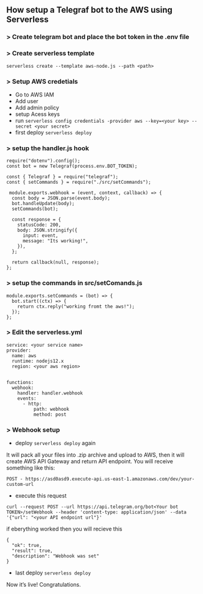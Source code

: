 ## How setup a Telegraf bot to the AWS using Serverless

### > Create telegram bot and place the bot token in the .env file 

### > Create serverless template
` serverless create --template aws-node.js --path <path> `

### > Setup AWS credetials
* Go to AWS IAM
* Add user
* Add admin policy
* setup Acess keys
* run ` serverless config credentials -provider aws --key=<your key> --secret <your secret> `
* first deploy ` serverless deploy ` 


### > setup the handler.js hook
```
require("dotenv").config();
const bot = new Telegraf(process.env.BOT_TOKEN);

const { Telegraf } = require("telegraf");
const { setCommands } = require("./src/setCommands"); 

 module.exports.webhook = (event, context, callback) => {
  const body = JSON.parse(event.body);
  bot.handleUpdate(body);
  setCommands(bot);

  const response = {
    statusCode: 200,
    body: JSON.stringify({
      input: event,
      message: "Its working!",
    }),
  };

  return callback(null, response);
}; 
```

### > setup the  commands in src/setComands.js
```
module.exports.setCommands = (bot) => {
  bot.start((ctx) => {
    return ctx.reply("working fromt the aws!");
  });
};
```

### > Edit the serverless.yml 
```
service: <your service name>
provider:
  name: aws
  runtime: nodejs12.x
  region: <your aws region>


functions:
  webhook:
    handler: handler.webhook 
    events:
      - http:
          path: webhook
          method: post

```

### > Webhook setup
* deploy ` serverless deploy ` again

It will pack all your files into .zip archive and upload to AWS, then it will create AWS API Gateway and return API endpoint. You will receive something like this:

` POST - https://asd0asd9.execute-api.us-east-1.amazonaws.com/dev/your-custom-url `

* execute this request
```
curl --request POST --url https://api.telegram.org/bot<Your bot TOKEN>/setWebhook --header 'content-type: application/json' --data '{"url": "<your API endpoint url"}'

```

if eberything worked then you will recieve this

```
{
  "ok": true,
  "result": true,
  "description": "Webhook was set"
}
```
* last deploy ` serverless deploy ` 

Now it’s live! Congratulations.
 

